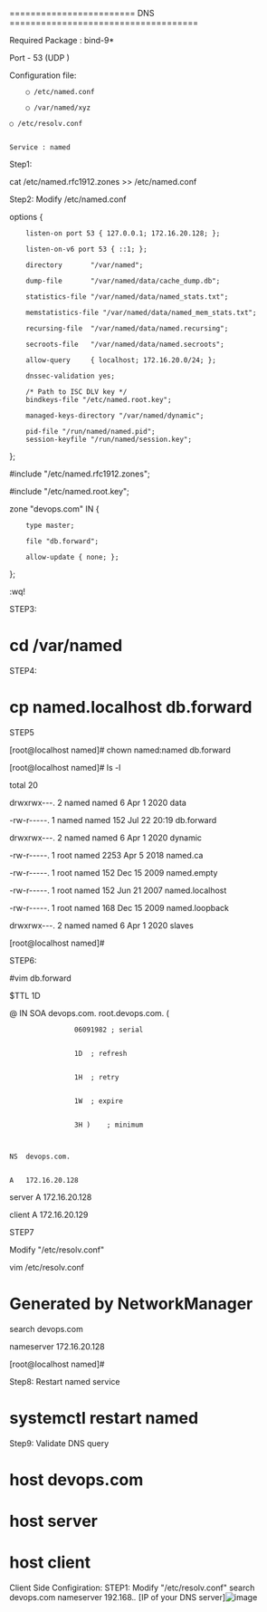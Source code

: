 ======================== DNS ====================================

 Required Package : bind-9*
	
 Port - 53 (UDP )
	
	
Configuration file:
	
        
        ○ /etc/named.conf
	
        ○ /var/named/xyz
        
	○ /etc/resolv.conf
		
		
	Service : named


Step1:


cat /etc/named.rfc1912.zones >> /etc/named.conf



Step2: Modify /etc/named.conf


options {

        listen-on port 53 { 127.0.0.1; 172.16.20.128; };
	
        listen-on-v6 port 53 { ::1; };
	
        directory       "/var/named";
	
        dump-file       "/var/named/data/cache_dump.db";
	
        statistics-file "/var/named/data/named_stats.txt";
	
        memstatistics-file "/var/named/data/named_mem_stats.txt";
	
        recursing-file  "/var/named/data/named.recursing";
	
        secroots-file   "/var/named/data/named.secroots";
	
        allow-query     { localhost; 172.16.20.0/24; };

        dnssec-validation yes;

        /* Path to ISC DLV key */
        bindkeys-file "/etc/named.root.key";

        managed-keys-directory "/var/named/dynamic";

        pid-file "/run/named/named.pid";
        session-keyfile "/run/named/session.key";
};


#include "/etc/named.rfc1912.zones";

#include "/etc/named.root.key";



zone "devops.com" IN {

        type master;
	
        file "db.forward";
	
        allow-update { none; };
	
};


:wq!


STEP3:

# cd /var/named

STEP4:


# cp named.localhost db.forward


STEP5


[root@localhost named]# chown named:named db.forward 


[root@localhost named]# ls -l


total 20


drwxrwx---. 2 named named    6 Apr  1  2020 data


-rw-r-----. 1 named named  152 Jul 22 20:19 db.forward


drwxrwx---. 2 named named    6 Apr  1  2020 dynamic


-rw-r-----. 1 root  named 2253 Apr  5  2018 named.ca


-rw-r-----. 1 root  named  152 Dec 15  2009 named.empty


-rw-r-----. 1 root  named  152 Jun 21  2007 named.localhost


-rw-r-----. 1 root  named  168 Dec 15  2009 named.loopback


drwxrwx---. 2 named named    6 Apr  1  2020 slaves


[root@localhost named]# 



STEP6:


#vim db.forward



$TTL 1D


@	IN SOA	devops.com. root.devops.com. (


					06091982 ; serial
					
					
					1D	; refresh
					
					
					1H	; retry
					
					
					1W	; expire
					
					
					3H )	; minimum
					
					
					
	NS	devops.com.
	
	
	A	172.16.20.128
	
	
server	A	172.16.20.128


client  A	172.16.20.129


STEP7


Modify "/etc/resolv.conf"


vim /etc/resolv.conf


# Generated by NetworkManager


search devops.com


nameserver 172.16.20.128


[root@localhost named]#


Step8: Restart named service
# systemctl restart named



Step9: Validate DNS query
# host devops.com
# host server
# host client

Client Side Configiration:
STEP1:
Modify "/etc/resolv.conf"
search devops.com 
nameserver 192.168.*.* [IP of your DNS server]![image](https://user-images.githubusercontent.com/87597729/210302443-3285e1c6-b470-4cf7-8d8c-cdd7be424d07.png)

